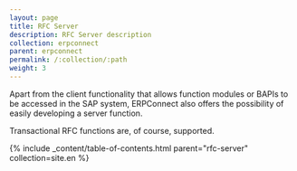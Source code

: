 ```yaml
---
layout: page
title: RFC Server
description: RFC Server description
collection: erpconnect
parent: erpconnect
permalink: /:collection/:path
weight: 3
---
```


Apart from the client functionality that allows function modules or BAPIs to be accessed in the SAP system, ERPConnect also offers the possibility of easily developing a server function.

Transactional RFC functions are, of course, supported. 

{% include _content/table-of-contents.html parent="rfc-server" collection=site.en %}
